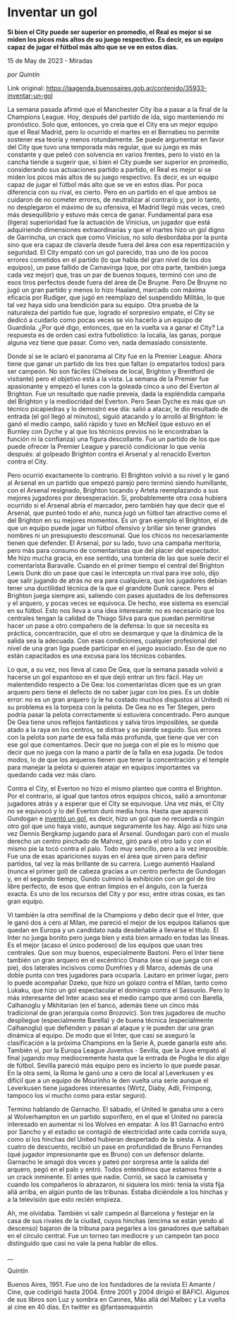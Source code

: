 # Inventar un gol

**Si bien el City puede ser superior en promedio, el Real es mejor si se miden los picos más altos de su juego respectivo. Es decir, es un equipo capaz de jugar el fútbol más alto que se ve en estos días.**

15 de May de 2023 - Miradas

_por Quintín_

Link original: https://laagenda.buenosaires.gob.ar/contenido/35933-inventar-un-gol



La semana pasada afirmé que el Manchester City iba a pasar a la final de la Champions League. Hoy, después del partido de ida, sigo manteniendo mi pronóstico. Solo que, entonces, yo creía que el City era un mejor equipo que el Real Madrid, pero lo ocurrido el martes en el Bernabeu no permite sostener esa teoría y menos rotundamente. Se puede argumentar en favor del City que tuvo una temporada más regular, que su juego es más constante y que peleó con solvencia en varios frentes, pero lo visto en la cancha tiende a sugerir que, si bien el City puede ser superior en promedio, considerando sus actuaciones partido a partido, el Real es mejor si se miden los picos más altos de su juego respectivo. Es decir, es un equipo capaz de jugar el fútbol más alto que se ve en estos días. Por poca diferencia con su rival, es cierto. Pero en un partido en el que ambos se cuidaron de no cometer errores, de neutralizar al contrario y, por lo tanto, no desplegaron el máximo de su ofensiva, el Madrid llegó más veces, creó más desequilibrio y estuvo más cerca de ganar. Fundamental para esa (ligera) superioridad fue la actuación de Vinicius, un jugador que está adquiriendo dimensiones extraordinarias y que el martes hizo un gol digno de Garrincha, un crack que como Vinicius, no solo desbordaba por la punta sino que era capaz de clavarla desde fuera del área con esa repentización y seguridad. El City empató con un gol parecido, tras uno de los pocos errores cometidos en el partido (lo que habla del gran nivel de los dos equipos), un pase fallido de Camavinga (que, por otra parte, también juega cada vez mejor) que, tras un par de buenos toques, terminó con uno de esos tiros perfectos desde fuera del área de De Bruyne. Pero De Bruyne no jugó un gran partido y menos lo hizo Haaland, marcado con máxima eficacia por Rudiger, que jugó en reemplazo del suspendido Militão, lo que tal vez haya sido una bendición para su equipo. Otra prueba de la naturaleza del partido fue que, logrado el sorpresivo empate, el City se dedicó a cuidarlo como pocas veces se vio hacerlo a un equipo de Guardiola. ¿Por qué digo, entonces, que en la vuelta va a ganar el City? La respuesta es de orden casi extra futbolístico: la localía, las ganas, porque alguna vez tiene que pasar. Como ven, nada demasiado consistente.




Donde sí se le aclaró el panorama al City fue en la Premier League. Ahora tiene que ganar un partido de los tres que faltan (o empatarlos todos) para ser campeón. No son fáciles (Chelsea de local, Brighton y Brentford de visitante) pero el objetivo está a la vista. La semana de la Premier fue apasionante y empezó el lunes con la goleada cinco a uno del Everton al Brighton. Fue un resultado que nadie preveía, dada la espléndida campaña del Brighton y la mediocridad del Everton. Pero Sean Dyche es más que un técnico picapiedras y lo demostró ese día: salió a atacar, le dio resultado de entrada (el gol llegó al minutos), siguió atacando y lo arrolló al Brighton: le ganó el medio campo, salió rápido y tuvo en McNeil (que estuvo en el Burnley con Dyche y al que los técnicos previos no le encontraban la función ni la confianza) una figura descollante. Fue un partido de los que puede ofrecer la Premier League y pareció condicionar lo que venía después: al golpeado Brighton contra el Arsenal y al renacido Everton contra el City.




Pero ocurrió exactamente lo contrario. El Brighton volvió a su nivel y le ganó al Arsenal en un partido que empezó parejo pero terminó siendo humillante, con el Arsenal resignado, Brighton tocando y Arteta reemplazando a sus mejores jugadores por desesperación. Sí, probablemente otra cosa hubiera ocurrido si el Arsenal abría el marcador, pero también hay que decir que el Arsenal, que punteó todo el año, nunca jugó un fútbol tan atractivo como el del Brighton en su mejores momentos. Es un gran ejemplo el Brighton, el de que un equipo puede jugar un fútbol ofensivo y brillar sin tener grandes nombres ni un presupuesto descomunal. Que los chicos no necesariamente tienen que defender. El Arsenal, por su lado, tuvo una campaña meritoria, pero más para consumo de comentaristas que del placer del espectador. Me hizo mucha gracia, en ese sentido, una tontería de las que suele decir el comentarista Baravalle. Cuando en el primer tiempo el central del Brighton Lewis Dunk dio un pase que casi le intercepta un rival para irse solo, dijo que salir jugando de atrás no era para cualquiera, que los jugadores debían tener una ductilidad técnica de la que el grandote Dunk carece. Pero el Brighton juega siempre así, saliendo con pases ajustados de los defensores y el arquero, y pocas veces se equivoca. De hecho, ese sistema es esencial en su fútbol. Esto nos lleva a una idea interesante: no es necesario que los centrales tengan la calidad de Thiago Silva para que puedan permitirse hacer un pase a otro compañero de la defensa: lo que se necesita es práctica, concentración, que el otro se desmarque y que la dinámica de la salida sea la adecuada. Con esas condiciones, cualquier profesional del nivel de una gran liga puede participar en el juego asociado. Eso de que no están capacitados es una excusa para los técnicos cobardes.




Lo que, a su vez, nos lleva al caso De Gea, que la semana pasada volvió a hacerse un gol espantoso en el que dejó entrar un tiro fácil. Hay un malentendido respecto a De Gea: los comentaristas dicen que es un gran arquero pero tiene el defecto de no saber jugar con los pies. Es un doble error: no es un gran arquero (y le ha costado muchos disgustos al United) ni su problema es la torpeza con la pelota. De Gea no es Ter Stegen, pero podría pasar la pelota correctamente si estuviera concentrado. Pero aunque De Gea tiene unos reflejos fantásticos y salva tiros imposibles, se queda atado a la raya en los centros, se distrae y se pierde seguido. Sus errores con la pelota son parte de esa falla más profunda, que tiene que ver con ese gol que comentamos. Decir que no juega con el pie es lo mismo que decir que no juega con la mano a partir de la falla en esa jugada. De todos modos, lo de que los arqueros tienen que tener la concentración y el temple para manejar la pelota si quieren atajar en equipos importantes va quedando cada vez más claro.




Contra el City, el Everton no hizo el mismo planteo que contra el Brighton. Por el contrario, al igual que tantos otros equipos chicos, salió a amontonar jugadores atrás y a esperar que el City se equivoque. Una vez más, el City no se equivocó y lo del Everton duró media hora. Hasta que apareció Gundogan e [inventó un gol](https://www.infobae.com/deportes/2023/05/14/definicion-sin-mirar-y-gran-ejecucion-de-tiro-libre-los-dos-espectaculares-goles-de-gundogan-para-la-victoria-de-manchester-city-ante-everton/), es decir, hizo un gol que no recuerda a ningún otro gol que uno haya visto, aunque seguramente los hay. Algo así hizo una vez Dennis Bergkamp jugando para el Arsenal. Gundogan paró con el muslo derecho un centro pinchado de Mahrez, giró para el otro lado y con el mismo pie la tocó contra el palo. Todo muy sencillo, pero a la vez imposible. Fue una de esas apariciones suyas en el área que sirven para definir partidos, tal vez la más brillante de su carrera. Luego aumentó Haaland (nunca el primer gol) de cabeza gracias a un centro perfecto de Gundogan y, en el segundo tiempo, Gundo culminó la exhibición con un gol de tiro libre perfecto, de esos que entran limpios en el ángulo, con la fuerza exacta. Es uno de los recursos del City y por eso, entre otras cosas, es tan gran equipo.




Vi también la otra semifinal de la Champions y debo decir que el Inter, que le ganó dos a cero al Milan, me pareció el mejor de los equipos italianos que quedan en Europa y un candidato nada desdeñable a llevarse el título. El Inter no juega bonito pero juega bien y está bien armado en todas las líneas. Es el mejor (acaso el único poderoso) de los equipos que usan tres centrales. Que son muy buenos, especialmente Bastoni. Pero el Inter tiene también un gran arquero en el excéntrico Onana (ese sí que juega con el pie), dos laterales incisivos como Dumfries y di Marco, además de una doble punta con tres jugadores para ocuparla. Lautaro en primer lugar, pero lo puede acompañar Dzeko, que hizo un golazo contra el Milan, tanto como Lukaku, que hizo un gol espectacular el domingo contra el Sassuolo. Pero lo más interesante del Inter acaso sea el medio campo que armó con Barella, Calhanoglu y Mkhitarian (en el banco, además tiene un cinco más tradicional de gran jerarquía como Brozovic). Son tres jugadores de mucho despliegue (especialmente Barella) y de buena técnica (especialmente Calhanoglu) que defienden y pasan al ataque y le pueden dar una gran dinámica al equipo. De modo que el Inter, que casi se aseguró la clasificación a la próxima Champions en la Serie A, puede ganarla este año. También vi, por la Europa League Juventus - Sevilla, que la Juve empató al final jugando muy mediocremente hasta que la entrada de Pogba le dio algo de fútbol. Sevilla pareció más equipo pero es incierto lo que puede pasar. En la otra semi, la Roma le ganó uno a cero de local al Leverkusen y es difícil que a un equipo de Mourinho le den vuelta una serie aunque el Leverkusen tiene jugadores interesantes (Wirtz, Diaby, Adli, Frimpong, tampoco los vi mucho como para estar seguro).




Termino hablando de Garnacho. El sábado, el United le ganaba uno a cero al Wolverhampton en un partido soporífero, en el que el United no parecía interesado en aumentar ni los Wolves en empatar. A los 81 Garnacho entró por Sancho y el estadio se contagió de electricidad ante cada corrida suya, como si los hinchas del United hubieran despertado de la siesta. A los cuatro de descuento, recibió un pase en profundidad de Bruno Fernandes (qué jugador impresionante que es Bruno) con un defensor delante. Garnacho le amagó dos veces y pateó por sorpresa ante la salida del arquero, pegó en el palo y entró. Todos entendimos que estamos frente a un crack inminente. El antes que nadie. Corrió, se sacó la camiseta y cuando los compañeros lo abrazaron, ni siquiera los miró: tenía la vista fija allá arriba, en algún punto de las tribunas. Estaba diciéndole a los hinchas y a la televisión que esto recién empieza.




Ah, me olvidaba. También vi salir campeón al Barcelona y festejar en la casa de sus rivales de la ciudad, cuyos hinchas (encima se están yendo al descenso) bajaron de la tribuna para pegarles a los ganadores que saltaban en el círculo central. Fue un torneo tan mediocre y un campeón tan poco distinguido que casi no vale la pena hablar de ellos.




\_\_




Quintín




Buenos Aires, 1951. Fue uno de los fundadores de la revista El Amante / Cine, que codirigió hasta 2004. Entre 2001 y 2004 dirigió el BAFICI. Algunos de sus libros son Luz y sombra en Cannes, Más allá del Malbec y La vuelta al cine en 40 días. En twitter es @fantasmaquintin



